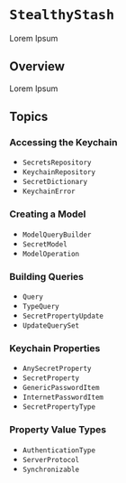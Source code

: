 # ``StealthyStash``

Lorem Ipsum

## Overview

Lorem Ipsum

## Topics

### Accessing the Keychain

* ``SecretsRepository``
* ``KeychainRepository``
* ``SecretDictionary``
* ``KeychainError``

### Creating a Model

* ``ModelQueryBuilder``
* ``SecretModel``
* ``ModelOperation``

### Building Queries

* ``Query``
* ``TypeQuery``
* ``SecretPropertyUpdate``
* ``UpdateQuerySet``

### Keychain Properties

* ``AnySecretProperty``
* ``SecretProperty``
* ``GenericPasswordItem``
* ``InternetPasswordItem``
* ``SecretPropertyType``

### Property Value Types

* ``AuthenticationType``
* ``ServerProtocol``
* ``Synchronizable``

